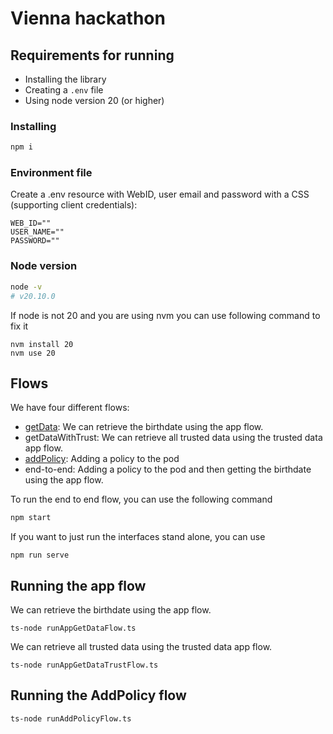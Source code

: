 # Vienna hackathon

## Requirements for running

* Installing the library
* Creating a `.env` file
* Using node version 20 (or higher)

### Installing
```sh
npm i

```
### Environment file

Create a .env resource with WebID, user email and password with a CSS (supporting client credentials):

```env
WEB_ID=""
USER_NAME=""
PASSWORD=""
```
### Node version

```sh
node -v
# v20.10.0
```
If node is not 20 and you are using nvm you can use following command to fix it
```
nvm install 20
nvm use 20
```

## Flows 

We have four different flows: 
* [getData](https://raw.githubusercontent.com/SolidLabResearch/Vienna-prototype/main/img/shop-get-data-version-not-signing-data.svg): We can retrieve the birthdate using the app flow.
* getDataWithTrust: We can retrieve all trusted data using the trusted data app flow.
* [addPolicy](https://raw.githubusercontent.com/SolidLabResearch/Vienna-prototype/main/img/owner-set-up-policy.svg): Adding a policy to the pod
* end-to-end: Adding a policy to the pod and then getting the birthdate using the app flow.

To run the end to end flow, you can use the following command 

```sh
npm start
```

If you want to just run the interfaces stand alone, you can use

```
npm run serve
```
## Running the app flow


We can retrieve the birthdate using the app flow.
```
ts-node runAppGetDataFlow.ts
```

We can retrieve all trusted data using the trusted data app flow.
```
ts-node runAppGetDataTrustFlow.ts
```

## Running the AddPolicy flow
```
ts-node runAddPolicyFlow.ts
```